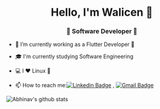 <h1 align="center"> Hello, I'm Walicen 👋 </h1>
<h3 align="center">🚀 Software Developer 🚀</h3>

- 🔭 I’m currently working as a Flutter Developer 💙
- 🎓 I'm currently studying Software Engineering
- 💻 I ❤ Linux 🐧

- 📫 How to reach me:[![Linkedin Badge](https://img.shields.io/badge/-LinkedIn-blue?style=flat-square&logo=Linkedin&logoColor=white&link=)](https://www.linkedin.com/in/walicen-dalazuana/)
  , [![Gmail Badge](https://img.shields.io/badge/-Gmail-c14438?style=flat-square&logo=Gmail&logoColor=white&link=mailto:shuklaraghav321.com)](mailto:walicen.r@gmail.com)

![Abhinav's github stats](https://github-readme-stats.vercel.app/api?username=walicen&&show_icons=true&title_color=ffffff&icon_color=bb2acf&text_color=daf7dc&bg_color=151515)<br>
